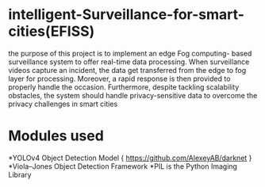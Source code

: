 # intelligent-Surveillance-for-smart-cities(EFISS)

the purpose of this project is to implement an edge Fog computing- based surveillance system to offer real-time data processing. When surveillance videos capture an incident, the data get transferred from the edge to fog layer for processing. Moreover, a rapid response is then provided to properly handle the occasion. Furthermore, despite tackling scalability obstacles, the system should handle privacy-sensitive data to overcome the privacy challenges in smart cities

# Modules used  
 *YOLOv4 Object Detection Model { https://github.com/AlexeyAB/darknet }
 *Viola–Jones Object Detection Framework
 *PIL is the Python Imaging Library 



